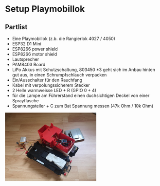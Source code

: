 # Setup Playmobillok

## Partlist
* Eine Playmobillok (z.b. die Rangierlok 4027 / 4050)
* ESP32 D1 Mini
* ESP8266 power shield
* ESP8266 motor shield
* Lautsprecher
* PAM8403 Board
* LiPo Akkus mit Schutzschaltung, 803450 *3 geht sich im Anbau hinten gut aus, in einen Schrumpfschlauch verpacken
* Ein/Ausschalter für den Rauchfang
* Kabel mit verpolungssicherem Stecker
* 2 Helle warmweisse LED + R (GPIO 0 + 4)
* für die Lampe am Führerstand einen duchsichtigen Deckel von einer Sprayflasche
* Spannungsteiler + C zum Bat Spannung messen (47k Ohm / 10k Ohm)


<img src="img_playmobil_inside.jpg" alt="Playmobillok Innenleben" width="300"/>

